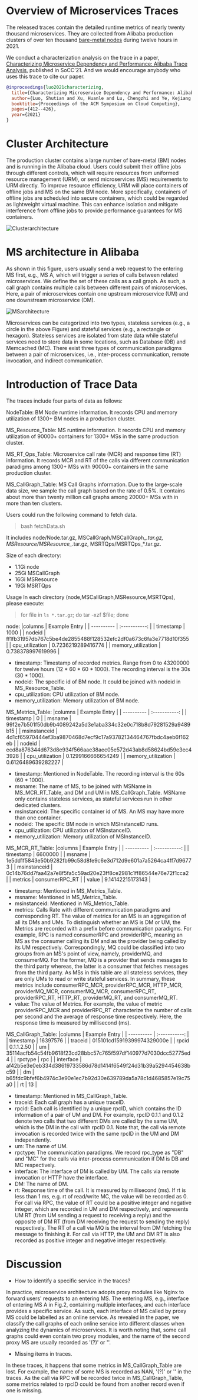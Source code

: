 # Overview of Microservices Traces
The released traces contain the detailed runtime metrics of nearly twenty thousand microservices. They are collected from Alibaba production clusters of over ten thousand [bare-metal nodes](https://dl.acm.org/doi/10.1145/3373376.3378507) during twelve hours in 2021. 

We conduct a characterization analysis on the trace in a paper, [Characterizing Microservice Dependency and Performance: Alibaba Trace Analysis](http://cloud.siat.ac.cn/pdca/socc2021-AlibabaTraceAnalysis.pdf), published in SoCC’21. And we would encourage anybody who uses this trace to cite our paper.

```BibTeX
@inproceedings{luo2021characterizing,
  title={Characterizing Microservice Dependency and Performance: Alibaba Trace Analysis},
  author={Luo, Shutian and Xu, Huanle and Lu, Chengzhi and Ye, Kejiang and Xu, Guoyao and Zhang, Liping and Ding, Yu and He, Jian and Xu, Chengzhong},
  booktitle={Proceedings of the ACM Symposium on Cloud Computing},
  pages={412--426},
  year={2021}
}
```

# Cluster Architecture

The production cluster contains a large number of bare-metal (BM) nodes and is running in the Alibaba cloud. Users could submit their offline jobs through different controls, which will require resources from uniformed resource management (URM), or send microservices (MS) requirements to URM directly. To improve resource efficiency, URM will place containers of offline jobs and MS on the same BM node. More specifically, containers of offline jobs are scheduled into secure containers, which could be regarded as lightweight virtual machine. This can enhance isolation and mitigate interference from offline jobs to provide performance guarantees for MS containers. 

![Clusterarchitecture](./figures/Clusterarchitecture.png)


# MS architecture in Alibaba

As shown in this figure, users usually send a web request to the entering MS first, e.g., MS A, which will trigger a series of calls between related microservices. We define the set of these calls as a call graph. As such, a call graph contains multiple calls between different pairs of microservices. Here, a pair of microservices contain one upstream microservice (UM) and one downstream microservice (DM).  


![MSarchitecture](./figures/msArchitecture.png)

Microservices can be categorized into two types, stateless services (e.g., a circle in the above Figure) and stateful services (e.g., a rectangle or hexagon). Stateless services are isolated from state data while stateful services need to store data in some locations, such as Database (DB) and Memcached (MC). There exist three types of communication paradigms between a pair of microservices, i.e., inter-process communication, remote invocation, and indirect communication. 

# Introduction of Trace Data
The traces include four parts of data as follows:

NodeTable: BM Node runtime information. It records CPU and memory utilization of 1300+ BM nodes in a production cluster. 

MS_Resource_Table: MS runtime information. It records CPU and memory utilization of 90000+ containers for 1300+ MSs in the same production cluster. 
 
MS_RT_Qps_Table: Microservice call rate (MCR) and response time (RT) information. It records MCR and RT of the calls via different communication paradigms among 1300+ MSs with 90000+ containers in the same production cluster. 

MS_CallGraph_Table: MS Call Graphs information. Due to the large-scale data size, we sample the call graph based on the rate of 0.5%. It contains about more than twenty million call graphs among 20000+ MSs with in more than ten clusters. 

Users could run the following command to fetch data. 
> bash fetchData.sh

It includes node/Node.tar.gz, MSCallGraph/MSCallGraph_*.tar.gz, MSResource/MSResource_*.tar.gz, MSRTQps/MSRTQps_*.tar.gz. 

Size of each directory:
- 1.1Gi node
- 25Gi MSCallGraph
- 16Gi MSResource
- 19Gi MSRTQps

Usage
In each directory (node,MSCallGraph,MSResource,MSRTQps), please execute:
> for file in `ls *.tar.gz`; do tar -xzf $file; done

node:
|columns      | Example Entry    |
| ---------- | :-----------:  |
| timestamp    | 1000    |
| nodeid    | ff1fb31957db767c5be4de2855488f128532efc2df0a673c6fa3e7718d10f355    |
| cpu_utilization    | 0.7236219289416774    |
| memory_utilization    | 0.738378997619996    |	
	
- timestamp: Timestamp of recorded metrics. Range from 0 to 43200000 for twelve hours (12 * 60 * 60 * 1000). The recording interval is the 30s (30 * 1000). 
- nodeid: The specific id of BM node. It could be joined with nodeid in MS_Resource_Table.
- cpu_utilization: CPU utilization of BM node.
- memory_utilization: Memory utilization of BM node.

MS_Metrics_Table:
|columns      | Example Entry    |
| ---------- | :-----------:  |
| timestamp    | 0    |
| msname    | 99f2e7b501f50db9b4089242a5d3e1aba334c32e0c718b8d79281529a9489b15    |
| msinstanceid    | 4d1cf65970444ef3ba9870468d7ecf9c17a93782134464767fbdc4aeb6f162eb    |
| nodeid    | ecd8a876344d673d8e934f566aae38aec05e572d43ab8d58624bd59e3ec43928    |
| cpu_utilization    | 0.1299166666654249    |
| memory_utilization    | 0.6126489639282227    |



- timestamp: Mentioned in NodeTable. The recording interval is the 60s (60 * 1000). 
- msname: The name of MS, to be joined with MSName in MS_MCR_RT_Table, and DM and UM in MS_CallGraph_Table. MSName only contains stateless services, as stateful services run in other dedicated clusters.
- msinstanceid:  The specific container id of MS. An MS may have more than one container. 
- nodeid: The specific BM node in which MSInstanceID runs. 
- cpu_utilization: CPU utilization of MSInstanceID.
- memory_utilization: Memory utilization of MSInstanceID.


MS_MCR_RT_Table:
|columns      | Example Entry    |
| ---------- | :-----------:  |
| timestamp    | 6600000    |
| msname    | 1e5dd1f5843e50b9282fb99c58d8fe9c6e3d712d9e601a7a5264ca4ff7d96773    |
| msinstanceid    | 0c14b76dd7faa42a7e8f5fa5c59ad20e23ff8ce2981c1ff86544e76e72f1cca2    |
| metrics    | consumerRPC_RT    |
| value    | 9.14142215173143    |	

	
- timestamp: Mentioned in MS_Metrics_Table.
- msname: Mentioned in MS_Metrics_Table. 
- msinstanceid: Mentioned in MS_Metrics_Table. 
- metrics: Calls Rate with different communication paradigms and corresponding RT. The value of metrics for an MS is an aggregation of all its DMs and UMs. To distinguish whether an MS is DM or UM, the Metrics are recorded with a prefix before communication paradigms. For example, RPC is named consumerRPC and providerRPC, meaning an MS as the consumer calling its DM and as the provider being called by its UM respectively. Correspondingly, MQ could be classified into two groups from an MS's point of view, namely, providerMQ, and consumerMQ. For the former, MQ is a provider that sends messages to the third party whereas, the latter is a consumer that fetches messages from the third party. As MSs in this table are all stateless services, they are only UMs to read or write stateful services. 
     In summary, these metrics include consumerRPC_MCR, providerRPC_MCR, HTTP_MCR, providerMQ_MCR, consumerMQ_MCR, consumerRPC_RT, providerRPC_RT, HTTP_RT, providerMQ_RT, and consumerMQ_RT. 
- value: The value of Metrics. For example,  the value of metric providerRPC_MCR and providerRPC_RT characterize the number of calls per second and the average of response time respectively. Here, the response time is measured by millisecond (ms).

MS_CallGraph_Table:
|columns      | Example Entry    |
| ---------- | :-----------:  |
| timestamp    | 16397576    |
| traceid    | 015101cd15919399974329000e    |
| rpcid    | 0.1.1.2.50    |
| um    | 35114acfb54c54fb9618f23cd28bbc57c765f597df140977d7030dcc52775ed4    |
| rpctype    | rpc    |
| interface    | af42b5e3e0eb334d38619733586d78d1414f6549f24d31b39a5294454638bc59    |
| dm    | b65fdc9bfef6b4974c3e90e1ec7b92d30e639789da5a78c1d4685857e19c75a0    |
| rt    | 13   |

							

	
- timestamp: Mentioned in MS_CallGraph_Table. 
- traceid: Each call graph has a unique traceID.
- rpcid: Each call is identified by a unique rpcID, which contains the ID information of a pair of UM and DM. For example, rpcID 0.1.1 and 0.1.2 denote two calls that two different DMs are called by the same UM, which is the DM in the call with rpcID 0.1. Note that, the call via remote invocation is recorded twice with the same rpcID in the UM and DM independently. 
- um: The name of UM.
- rpctype: The communication paradigms. We record rpc_type as "DB" and "MC" for the calls via inter-process communication if DM is DB and MC respectively.
- interface: The interface of DM is called by UM. The calls via remote invocation or HTTP have the interface.
- DM: The name of DM.
- rt: Response time of the call. It is measured by millisecond (ms). If rt is less than 1 ms, e.g. rt of read/write MC, the value will be recorded as 0. For call via RPC, the value of RT could be a positive integer and negative integer, which are recorded in UM and DM respectively, and represents UM RT (from UM sending a request to receiving a reply) and the opposite of DM RT (from DM receiving the request to sending the reply) respectively. The RT of a call via MQ is the interval from DM fetching the message to finishing it. For call via HTTP, the UM and DM RT is also recorded as positive integer and negative integer respectively. 

# Discussion
- How to identify a specific service in the traces?

In practice, microservice architecture adopts proxy modules like Nginx to forward users' requests to an entering MS. The entering MS, e.g., interface of entering MS A in Fig.2, containing multiple interfaces, and each interface provides a specific service. As such, each interface of MS called by proxy MS could be labelled as an online service.  As revealed in the paper, we classify the call graphs of each online service into different classes when analyzing the dynamics of microservices. It is worth noting that, some call graphs could even contain two proxy modules, and the name of the second proxy MS are usually recorded as '(?)' or ''. 

- Missing items in traces.
  
In these traces, it happens that some metrics in MS_CallGraph_Table are lost. For example, the name of some MS is recorded as NAN, '(?)' or '' in the traces. As the call via RPC will be recorded twice in MS_CallGraph_Table, some metrics related to rpcID could be found from another record even if one is missing. 
